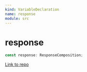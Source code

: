 ```yaml
---
kind: VariableDeclaration
name: response
module: src
---
```


# response

```ts
const response: ResponseComposition;
```

[Link to repo](https://github.com/mswjs/msw/blob/master/src/response.ts#L58-L66)
